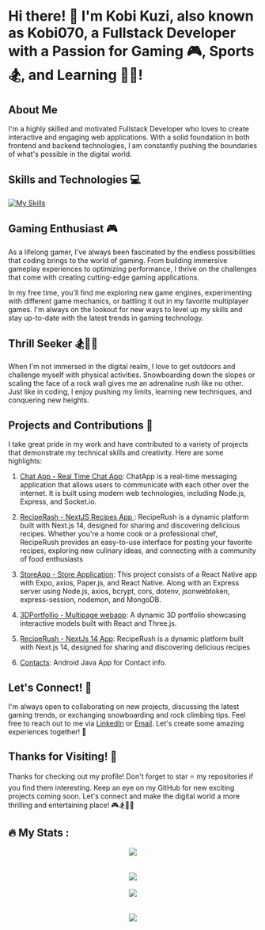 # Hi there! 👋 I'm Kobi Kuzi, also known as Kobi070, a Fullstack Developer with a Passion for Gaming 🎮, Sports 🏂, and Learning 🧗‍♂️!

## About Me

I'm a highly skilled and motivated Fullstack Developer who loves to create interactive and engaging web applications. With a solid foundation in both frontend and backend technologies, I am constantly pushing the boundaries of what's possible in the digital world.

## Skills and Technologies 💻
[![My Skills](https://skillicons.dev/icons?i=react,html,css,js,jquery,java,kotlin,nextjs,nodejs,express,mongodb,firebase,dotnet,python,cpp,c,kubernetes,mysql,bootstrap,materialui,git,github,nginx,gcp,azure,aws,jest,jenkins,docker,terraform&,kubernetes,grafanaperline=10)](https://skillicons.dev)

## Gaming Enthusiast 🎮

As a lifelong gamer, I've always been fascinated by the endless possibilities that coding brings to the world of gaming. From building immersive gameplay experiences to optimizing performance, I thrive on the challenges that come with creating cutting-edge gaming applications.

In my free time, you'll find me exploring new game engines, experimenting with different game mechanics, or battling it out in my favorite multiplayer games. I'm always on the lookout for new ways to level up my skills and stay up-to-date with the latest trends in gaming technology.

## Thrill Seeker 🏂🧗‍♂️

When I'm not immersed in the digital realm, I love to get outdoors and challenge myself with physical activities. Snowboarding down the slopes or scaling the face of a rock wall gives me an adrenaline rush like no other. Just like in coding, I enjoy pushing my limits, learning new techniques, and conquering new heights.

## Projects and Contributions 🚀

I take great pride in my work and have contributed to a variety of projects that demonstrate my technical skills and creativity. Here are some highlights:

1. [Chat App - Real Time Chat App](https://kobi070.github.io/ChatApp/): ChatApp is a real-time messaging application that allows users to communicate with each other over the internet. It is built using modern web technologies, including Node.js, Express, and Socket.io.

2. [RecipeRash - NextJS Recipes App ](https://recipe-rush-6lopg4j0y-kobi-kuzis-projects.vercel.app/):  RecipeRush is a dynamic platform built with Next.js 14, designed for sharing and discovering delicious recipes. Whether you're a home cook or a professional chef, RecipeRush provides an easy-to-use interface for posting your favorite recipes, exploring new culinary ideas, and connecting with a community of food enthusiasts

3. [StoreApp - Store Application](https://github.com/YarinShelek/Android2_Project): This project consists of a React Native app with Expo, axios, Paper.js, and React Native. Along with an Express server using Node.js, axios, bcrypt, cors, dotenv, jsonwebtoken, express-session, nodemon, and MongoDB.

4. [3DPortfollio - Multipage webapp](https://kobi070.github.io/Protfolio3D): A dynamic 3D portfolio showcasing interactive models built with React and Three.js.
   
5. [RecipeRush - NextJs 14 App](https://github.com/kobi070/RecipeRush): RecipeRush is a dynamic platform built with Next.js 14, designed for sharing and discovering delicious recipes

6. [Contacts](https://github.com/kobi070/Assignment-ES): Android Java App for Contact info.
## Let's Connect! 🤝

I'm always open to collaborating on new projects, discussing the latest gaming trends, or exchanging snowboarding and rock climbing tips. Feel free to reach out to me via [LinkedIn](https://www.linkedin.com/in/kobi-kuzi/) or [Email](mailto:kobi070@gmail.com). Let's create some amazing experiences together! 🚀

## Thanks for Visiting! 🎉

Thanks for checking out my profile! Don't forget to star ⭐️ my repositories if you find them interesting. Keep an eye on my GitHub for new exciting projects coming soon. Let's connect and make the digital world a more thrilling and entertaining place! 🎮🏂🧗‍♂️



## :fire: My Stats : 
<div align=center>
   <image src="https://github-readme-stats.vercel.app/api?username=kobi070&show_icons=true&theme=dracula"></image>
</div>
<br></br>
<div align=center>
   <image src="https://github-profile-summary-cards.vercel.app/api/cards/profile-details?username=kobi070&theme=dracula"></image>
   <br></br>
   <image src="https://ghchart.rshah.org/kobi070"></image>
</div>
<br></br>
<div align=center>
   <image src="https://github-readme-stats.vercel.app/api/top-langs/?username=kobi070&layout=compact&theme=dracula"></image>
</div>
<br></br>
